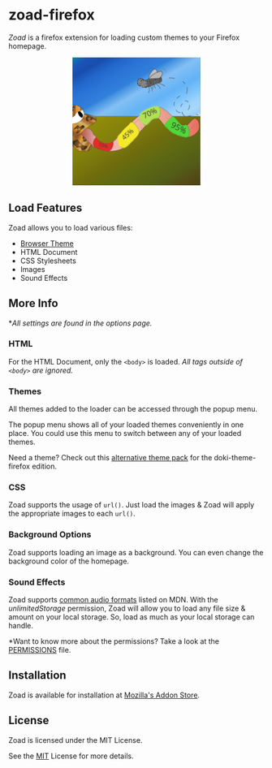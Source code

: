 
# zoad-firefox
*Zoad* is a firefox extension for loading custom themes to your Firefox homepage.

<p align="center"><img width="50%" src="./zoad-logo.svg" alt="Zoad Logo"/></p>

## Load Features
Zoad allows you to load various files:
- [Browser Theme](https://developer.mozilla.org/en-US/docs/Mozilla/Add-ons/WebExtensions/manifest.json/theme)
- HTML Document
- CSS Stylesheets
- Images
- Sound Effects

## More Info
**All settings are found in the options page.*

### HTML
For the HTML Document, only the `<body>` is loaded. *All tags outside of `<body>` are ignored.*

### Themes
All themes added to the loader can be accessed through the popup menu. 

The popup menu shows all of your loaded themes conveniently in one place. You could use this menu to switch between any of your loaded themes.

Need a theme? Check out this [alternative theme pack](https://github.com/ZimCodes/doki-theme-web/archive/refs/heads/alt-themes.zip) for the doki-theme-firefox edition. 

### CSS

Zoad supports the usage of `url()`. Just load the images & Zoad will apply the appropriate images to each `url()`.

### Background Options

Zoad supports loading an image as a background. You can even change the background color of the homepage.

### Sound Effects

Zoad supports [common audio formats](https://developer.mozilla.org/en-US/docs/Web/Media/Formats/Containers) listed on MDN. With the _unlimitedStorage_ permission, Zoad will allow you to load any file size & amount on your local storage. So, load as much as your local storage can handle.

*Want to know more about the permissions? Take a look at the [PERMISSIONS](https://github.com/ZimCodes/zoad-firefox/blob/main/PERMISSION.md) file.

## Installation 
Zoad is available for installation at [Mozilla's Addon Store](https://addons.mozilla.org/en-US/firefox/addon/zoad-custom-loader).

## License
Zoad is licensed under the MIT License.

See the [MIT](https://github.com/ZimCodes/zoad-firefox/blob/main/LICENSE) License for more details.
